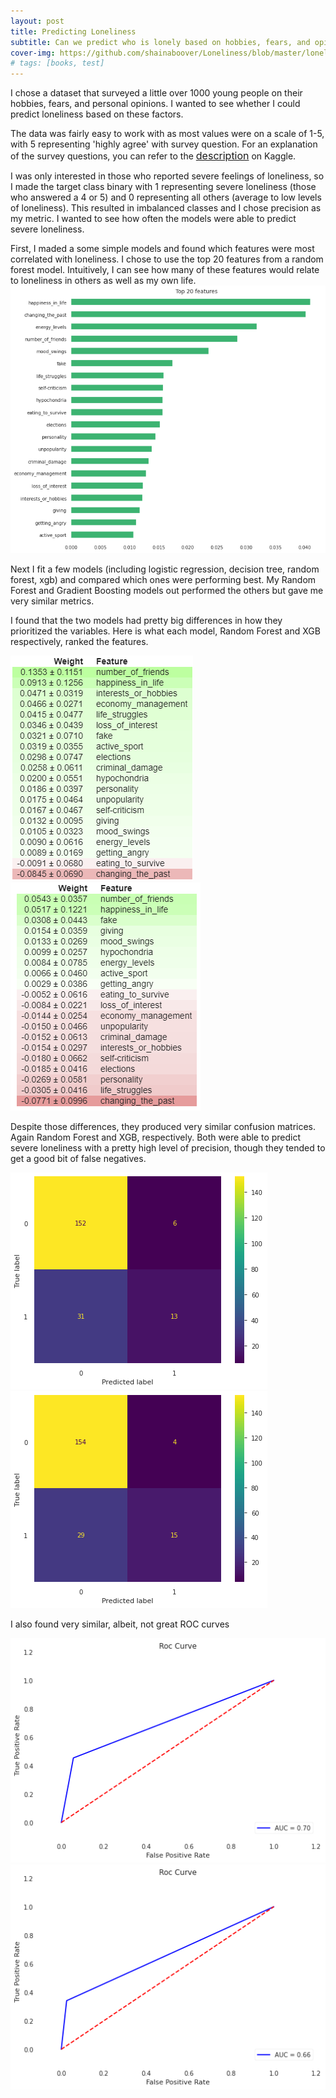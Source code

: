 ```yaml
---
layout: post
title: Predicting Loneliness
subtitle: Can we predict who is lonely based on hobbies, fears, and opinions?
cover-img: https://github.com/shainaboover/Loneliness/blob/master/lonely_1.jpg
# tags: [books, test]
---
```


I chose a dataset that surveyed a little over 1000 young people on their hobbies, fears, and personal opinions.
I wanted to see whether I could predict loneliness based on these factors. 

The data was fairly easy to work with as most values were on a scale of 1-5, with 5 representing 'highly agree' with survey question.
For an explanation of the survey questions, you can refer to the [<span style="font-size:12pt;">description</span>](https://www.kaggle.com/miroslavsabo/young-people-survey?select=columns.csv) on Kaggle.

I was only interested in those who reported severe feelings of loneliness, so I made the target class binary with 1 representing severe loneliness (those who answered a 4 or 5) and 0 representing all others (average to low levels of loneliness). This resulted in imbalanced classes and I chose precision as my metric. I wanted to see how often the models were able to predict severe loneliness.

First, I maded a some simple models and found which features were most correlated with loneliness. I chose to use the top 20 features from a random forest model. Intuitively, I can see how many of these features would relate to loneliness in others as well as my own life.
![alt text](https://github.com/shainaboover/Loneliness/blob/master/feature_importances.png)

Next I fit a few models (including logistic regression, decision tree, random forest, xgb) and compared which ones were performing best. My Random Forest and Gradient Boosting models out performed the others but gave me very similar metrics. 

I found that the two models had pretty big differences in how they prioritized the variables. Here is what each model, Random Forest and XGB respectively, ranked the features.

![alt text](https://github.com/shainaboover/Loneliness/blob/master/rf_permutation_importances.png)![alt text](https://github.com/shainaboover/Loneliness/blob/master/xbg_permutation_importances.png)

Despite those differences, they produced very similar confusion matrices. Again Random Forest and XGB, respectively. Both were able to predict severe loneliness with a pretty high level of precision, though they tended to get a good bit of false negatives. 

![alt text](https://github.com/shainaboover/Loneliness/blob/master/rf_confusion_matrix.png)![alt text](https://github.com/shainaboover/Loneliness/blob/master/xgb_confusion_matrix.png)

I also found very similar, albeit, not great ROC curves

![alt text](https://github.com/shainaboover/Loneliness/blob/master/rf_roc_curve.png)![alt text](https://github.com/shainaboover/Loneliness/blob/master/xgb_roc_curve.png)

